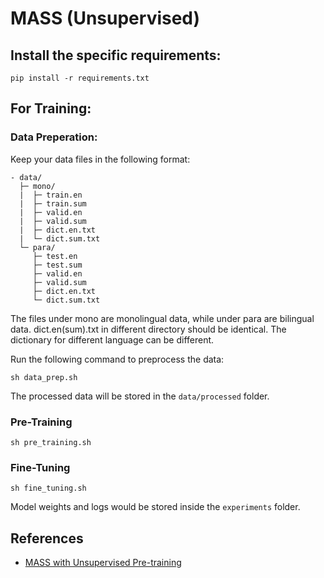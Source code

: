 # MASS (Unsupervised)

## Install the specific requirements:

```
pip install -r requirements.txt
```

## For Training:

### Data Preperation:

Keep your data files in the following format:

```
- data/
  ├─ mono/
  |  ├─ train.en
  |  ├─ train.sum
  |  ├─ valid.en
  |  ├─ valid.sum
  |  ├─ dict.en.txt
  |  └─ dict.sum.txt
  └─ para/
     ├─ test.en
     ├─ test.sum
     ├─ valid.en
     ├─ valid.sum
     ├─ dict.en.txt
     └─ dict.sum.txt
```
The files under mono are monolingual data, while under para are bilingual data. dict.en(sum).txt in different directory should be identical. The dictionary for different language can be different.

Run the following command to preprocess the data:

```
sh data_prep.sh
```

The processed data will be stored in the ```data/processed``` folder.

### Pre-Training

```
sh pre_training.sh
```

### Fine-Tuning

```
sh fine_tuning.sh
```

Model weights and logs would be stored inside the ```experiments``` folder.


## References

- [MASS with Unsupervised Pre-training](https://github.com/microsoft/MASS/tree/master/MASS-unsupNMT)

